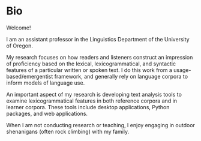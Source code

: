 # Bio
Welcome!

I am an assistant professor in the Linguistics Department of the University of Oregon.

My research focuses on how readers and listeners construct an impression of proficiency based on the lexical, lexicogrammatical, and syntactic features of a particular written or spoken text. I do this work from a usage-based/emergentist framework, and generally rely on language corpora to inform models of language use.

An important aspect of my research is developing text analysis tools to examine lexicogrammatical features in both reference corpora and in learner corpora. These tools include desktop applications, Python packages, and web applications.

When I am not conducting research or teaching, I enjoy engaging in outdoor shenanigans (often rock climbing) with my family.
